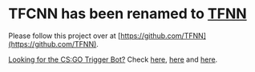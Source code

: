 # TFCNN has been renamed to [TFNN](https://github.com/TFNN)

Please follow this project over at [https://github.com/TFNN](https://github.com/TFNN).

[Looking for the CS:GO Trigger Bot?](https://james-william-fletcher.medium.com/list/fps-machine-learning-autoshoot-bot-for-csgo-100153576e93) Check [here](https://github.com/jcwml/CSGO-Trigger-Bot), [here](https://github.com/jcwml/CSGO-Trigger-Bot-2) and [here](https://github.com/mrbid/CSGO_TENSOR_TRIGGER).
